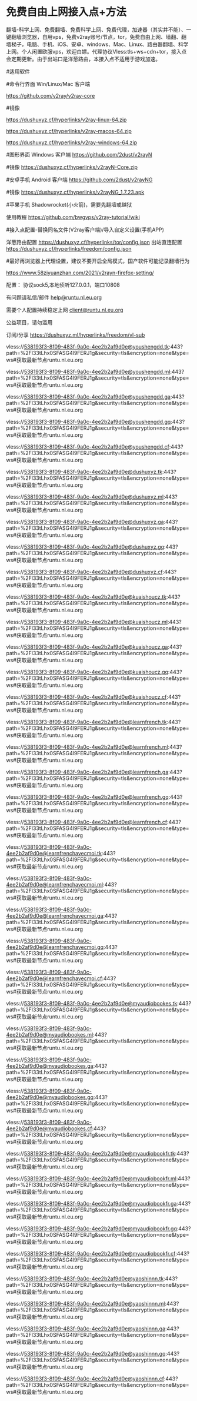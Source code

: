 # 免费自由上网接入点+方法
翻墙-科学上网、免费翻墙、免费科学上网、免费代理，加速器（其实并不能）、一键翻墙浏览器，自用vps，免费v2ray账号/节点，tor，免费自由上网、墙翻、翻墙梯子，电脑、手机、iOS、安卓、windows、Mac、Linux、路由器翻墙、科学上网。个人闲置欧服vps，欢迎白嫖。代理协议Vless:tls+ws+cdn+tor，接入点会定期更新。由于出站口是洋葱路由，本接入点不适用于游戏加速。

#适用软件 

#命令行界面 Win/Linux/Mac 客户端

https://github.com/v2ray/v2ray-core

#镜像

https://dushuxyz.cf/hyperlinks/v2ray-linux-64.zip

https://dushuxyz.cf/hyperlinks/v2ray-macos-64.zip

https://dushuxyz.cf/hyperlinks/v2ray-windows-64.zip

#图形界面 Windows 客户端
https://github.com/2dust/v2rayN

#镜像
https://dushuxyz.cf/hyperlinks/v2rayN-Core.zip

#安卓手机 Android 客户端
https://github.com/2dust/v2rayNG

#镜像
https://dushuxyz.cf/hyperlinks/v2rayNG_1.7.23.apk

#苹果手机 Shadowrocket(小火箭)，需要先翻墙或越狱

使用教程
https://github.com/bwgvps/v2ray-tutorial/wiki

#接入点配置-替换同名文件(V2ray客户端)/导入自定义设置(手机APP)

洋葱路由配置
https://dushuxyz.cf/hyperlinks/tor/config.json
出站直连配置
https://dushuxyz.cf/hyperlinks/freedom/config.json

#最好再浏览器上代理设置，建议不要开启全局模式，国产软件可能记录翻墙行为

https://www.58ziyuanzhan.com/2021/v2rayn-firefox-setting/

配置： 协议sock5,本地侦听127.0.0.1，端口10808

有问题请私信/邮件
help@runtu.nl.eu.org

需要个人配置持续稳定上网
client@runtu.nl.eu.org

公益项目，请勿滥用

订阅/分享
https://dushuxyz.ml/hyperlinks/freedom/vl-sub

vless://538193f3-8f09-483f-9a0c-4ee2b2af9d0e@youshengdd.tk:443?path=%2Fl33tLhx0SFASG4l9FERJ1g&security=tls&encryption=none&type=ws#获取最新节点runtu.nl.eu.org

vless://538193f3-8f09-483f-9a0c-4ee2b2af9d0e@youshengdd.ml:443?path=%2Fl33tLhx0SFASG4l9FERJ1g&security=tls&encryption=none&type=ws#获取最新节点runtu.nl.eu.org

vless://538193f3-8f09-483f-9a0c-4ee2b2af9d0e@youshengdd.ga:443?path=%2Fl33tLhx0SFASG4l9FERJ1g&security=tls&encryption=none&type=ws#获取最新节点runtu.nl.eu.org

vless://538193f3-8f09-483f-9a0c-4ee2b2af9d0e@youshengdd.gq:443?path=%2Fl33tLhx0SFASG4l9FERJ1g&security=tls&encryption=none&type=ws#获取最新节点runtu.nl.eu.org

vless://538193f3-8f09-483f-9a0c-4ee2b2af9d0e@youshengdd.cf:443?path=%2Fl33tLhx0SFASG4l9FERJ1g&security=tls&encryption=none&type=ws#获取最新节点runtu.nl.eu.org

vless://538193f3-8f09-483f-9a0c-4ee2b2af9d0e@dushuxyz.tk:443?path=%2Fl33tLhx0SFASG4l9FERJ1g&security=tls&encryption=none&type=ws#获取最新节点runtu.nl.eu.org

vless://538193f3-8f09-483f-9a0c-4ee2b2af9d0e@dushuxyz.ml:443?path=%2Fl33tLhx0SFASG4l9FERJ1g&security=tls&encryption=none&type=ws#获取最新节点runtu.nl.eu.org

vless://538193f3-8f09-483f-9a0c-4ee2b2af9d0e@dushuxyz.ga:443?path=%2Fl33tLhx0SFASG4l9FERJ1g&security=tls&encryption=none&type=ws#获取最新节点runtu.nl.eu.org

vless://538193f3-8f09-483f-9a0c-4ee2b2af9d0e@dushuxyz.gq:443?path=%2Fl33tLhx0SFASG4l9FERJ1g&security=tls&encryption=none&type=ws#获取最新节点runtu.nl.eu.org

vless://538193f3-8f09-483f-9a0c-4ee2b2af9d0e@dushuxyz.cf:443?path=%2Fl33tLhx0SFASG4l9FERJ1g&security=tls&encryption=none&type=ws#获取最新节点runtu.nl.eu.org

vless://538193f3-8f09-483f-9a0c-4ee2b2af9d0e@kuaishoucz.tk:443?path=%2Fl33tLhx0SFASG4l9FERJ1g&security=tls&encryption=none&type=ws#获取最新节点runtu.nl.eu.org

vless://538193f3-8f09-483f-9a0c-4ee2b2af9d0e@kuaishoucz.ml:443?path=%2Fl33tLhx0SFASG4l9FERJ1g&security=tls&encryption=none&type=ws#获取最新节点runtu.nl.eu.org

vless://538193f3-8f09-483f-9a0c-4ee2b2af9d0e@kuaishoucz.ga:443?path=%2Fl33tLhx0SFASG4l9FERJ1g&security=tls&encryption=none&type=ws#获取最新节点runtu.nl.eu.org

vless://538193f3-8f09-483f-9a0c-4ee2b2af9d0e@kuaishoucz.gq:443?path=%2Fl33tLhx0SFASG4l9FERJ1g&security=tls&encryption=none&type=ws#获取最新节点runtu.nl.eu.org

vless://538193f3-8f09-483f-9a0c-4ee2b2af9d0e@kuaishoucz.cf:443?path=%2Fl33tLhx0SFASG4l9FERJ1g&security=tls&encryption=none&type=ws#获取最新节点runtu.nl.eu.org

vless://538193f3-8f09-483f-9a0c-4ee2b2af9d0e@learnfrench.tk:443?path=%2Fl33tLhx0SFASG4l9FERJ1g&security=tls&encryption=none&type=ws#获取最新节点runtu.nl.eu.org

vless://538193f3-8f09-483f-9a0c-4ee2b2af9d0e@learnfrench.ml:443?path=%2Fl33tLhx0SFASG4l9FERJ1g&security=tls&encryption=none&type=ws#获取最新节点runtu.nl.eu.org

vless://538193f3-8f09-483f-9a0c-4ee2b2af9d0e@learnfrench.ga:443?path=%2Fl33tLhx0SFASG4l9FERJ1g&security=tls&encryption=none&type=ws#获取最新节点runtu.nl.eu.org

vless://538193f3-8f09-483f-9a0c-4ee2b2af9d0e@learnfrench.gq:443?path=%2Fl33tLhx0SFASG4l9FERJ1g&security=tls&encryption=none&type=ws#获取最新节点runtu.nl.eu.org

vless://538193f3-8f09-483f-9a0c-4ee2b2af9d0e@learnfrench.cf:443?path=%2Fl33tLhx0SFASG4l9FERJ1g&security=tls&encryption=none&type=ws#获取最新节点runtu.nl.eu.org

vless://538193f3-8f09-483f-9a0c-4ee2b2af9d0e@learnfrenchavecmoi.tk:443?path=%2Fl33tLhx0SFASG4l9FERJ1g&security=tls&encryption=none&type=ws#获取最新节点runtu.nl.eu.org

vless://538193f3-8f09-483f-9a0c-4ee2b2af9d0e@learnfrenchavecmoi.ml:443?path=%2Fl33tLhx0SFASG4l9FERJ1g&security=tls&encryption=none&type=ws#获取最新节点runtu.nl.eu.org

vless://538193f3-8f09-483f-9a0c-4ee2b2af9d0e@learnfrenchavecmoi.ga:443?path=%2Fl33tLhx0SFASG4l9FERJ1g&security=tls&encryption=none&type=ws#获取最新节点runtu.nl.eu.org

vless://538193f3-8f09-483f-9a0c-4ee2b2af9d0e@learnfrenchavecmoi.gq:443?path=%2Fl33tLhx0SFASG4l9FERJ1g&security=tls&encryption=none&type=ws#获取最新节点runtu.nl.eu.org

vless://538193f3-8f09-483f-9a0c-4ee2b2af9d0e@learnfrenchavecmoi.cf:443?path=%2Fl33tLhx0SFASG4l9FERJ1g&security=tls&encryption=none&type=ws#获取最新节点runtu.nl.eu.org

vless://538193f3-8f09-483f-9a0c-4ee2b2af9d0e@myaudiobookes.tk:443?path=%2Fl33tLhx0SFASG4l9FERJ1g&security=tls&encryption=none&type=ws#获取最新节点runtu.nl.eu.org

vless://538193f3-8f09-483f-9a0c-4ee2b2af9d0e@myaudiobookes.ml:443?path=%2Fl33tLhx0SFASG4l9FERJ1g&security=tls&encryption=none&type=ws#获取最新节点runtu.nl.eu.org

vless://538193f3-8f09-483f-9a0c-4ee2b2af9d0e@myaudiobookes.ga:443?path=%2Fl33tLhx0SFASG4l9FERJ1g&security=tls&encryption=none&type=ws#获取最新节点runtu.nl.eu.org

vless://538193f3-8f09-483f-9a0c-4ee2b2af9d0e@myaudiobookes.gq:443?path=%2Fl33tLhx0SFASG4l9FERJ1g&security=tls&encryption=none&type=ws#获取最新节点runtu.nl.eu.org

vless://538193f3-8f09-483f-9a0c-4ee2b2af9d0e@myaudiobookes.cf:443?path=%2Fl33tLhx0SFASG4l9FERJ1g&security=tls&encryption=none&type=ws#获取最新节点runtu.nl.eu.org

vless://538193f3-8f09-483f-9a0c-4ee2b2af9d0e@myaudiobookfr.tk:443?path=%2Fl33tLhx0SFASG4l9FERJ1g&security=tls&encryption=none&type=ws#获取最新节点runtu.nl.eu.org

vless://538193f3-8f09-483f-9a0c-4ee2b2af9d0e@myaudiobookfr.ml:443?path=%2Fl33tLhx0SFASG4l9FERJ1g&security=tls&encryption=none&type=ws#获取最新节点runtu.nl.eu.org

vless://538193f3-8f09-483f-9a0c-4ee2b2af9d0e@myaudiobookfr.ga:443?path=%2Fl33tLhx0SFASG4l9FERJ1g&security=tls&encryption=none&type=ws#获取最新节点runtu.nl.eu.org

vless://538193f3-8f09-483f-9a0c-4ee2b2af9d0e@myaudiobookfr.gq:443?path=%2Fl33tLhx0SFASG4l9FERJ1g&security=tls&encryption=none&type=ws#获取最新节点runtu.nl.eu.org

vless://538193f3-8f09-483f-9a0c-4ee2b2af9d0e@myaudiobookfr.cf:443?path=%2Fl33tLhx0SFASG4l9FERJ1g&security=tls&encryption=none&type=ws#获取最新节点runtu.nl.eu.org

vless://538193f3-8f09-483f-9a0c-4ee2b2af9d0e@yaoshinnn.tk:443?path=%2Fl33tLhx0SFASG4l9FERJ1g&security=tls&encryption=none&type=ws#获取最新节点runtu.nl.eu.org

vless://538193f3-8f09-483f-9a0c-4ee2b2af9d0e@yaoshinnn.ml:443?path=%2Fl33tLhx0SFASG4l9FERJ1g&security=tls&encryption=none&type=ws#获取最新节点runtu.nl.eu.org

vless://538193f3-8f09-483f-9a0c-4ee2b2af9d0e@yaoshinnn.ga:443?path=%2Fl33tLhx0SFASG4l9FERJ1g&security=tls&encryption=none&type=ws#获取最新节点runtu.nl.eu.org

vless://538193f3-8f09-483f-9a0c-4ee2b2af9d0e@yaoshinnn.gq:443?path=%2Fl33tLhx0SFASG4l9FERJ1g&security=tls&encryption=none&type=ws#获取最新节点runtu.nl.eu.org

vless://538193f3-8f09-483f-9a0c-4ee2b2af9d0e@yaoshinnn.cf:443?path=%2Fl33tLhx0SFASG4l9FERJ1g&security=tls&encryption=none&type=ws#获取最新节点runtu.nl.eu.org
